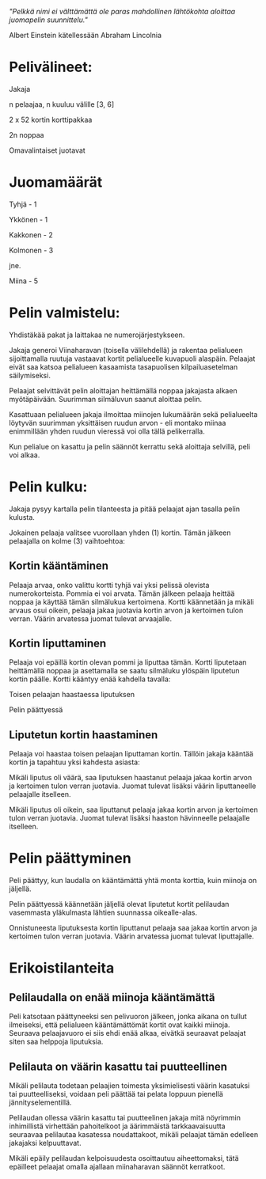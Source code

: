
*"Pelkkä nimi ei välttämättä ole paras mahdollinen lähtökohta aloittaa juomapelin suunnittelu."*

Albert Einstein kätellessään Abraham Lincolnia

# Pelivälineet:

Jakaja

n pelaajaa, n kuuluu välille [3, 6]

2 x 52 kortin korttipakkaa

2n noppaa

Omavalintaiset juotavat

# Juomamäärät

Tyhjä - 1

Ykkönen - 1

Kakkonen - 2

Kolmonen - 3

jne.

Miina - 5

# Pelin valmistelu:

Yhdistäkää pakat ja laittakaa ne numerojärjestykseen.

Jakaja generoi Viinaharavan (toisella välilehdellä) ja rakentaa pelialueen sijoittamalla ruutuja vastaavat kortit pelialueelle kuvapuoli alaspäin. Pelaajat eivät saa katsoa pelialueen kasaamista tasapuolisen kilpailuasetelman säilymiseksi.

Pelaajat selvittävät pelin aloittajan heittämällä noppaa jakajasta alkaen myötäpäivään. Suurimman silmäluvun saanut aloittaa pelin.

Kasattuaan pelialueen jakaja ilmoittaa miinojen lukumäärän sekä pelialueelta löytyvän suurimman yksittäisen ruudun arvon - eli montako miinaa enimmillään yhden ruudun vieressä voi olla tällä pelikerralla.

Kun pelialue on kasattu ja pelin säännöt kerrattu sekä aloittaja selvillä, peli voi alkaa.

# Pelin kulku:

Jakaja pysyy kartalla pelin tilanteesta ja pitää pelaajat ajan tasalla pelin kulusta.

Jokainen pelaaja valitsee vuorollaan yhden (1) kortin. Tämän jälkeen pelaajalla on kolme (3) vaihtoehtoa:

## Kortin kääntäminen

Pelaaja arvaa, onko valittu kortti tyhjä vai yksi pelissä olevista numerokorteista. Pommia ei voi arvata. Tämän jälkeen pelaaja heittää noppaa ja käyttää tämän silmälukua kertoimena. Kortti käännetään ja mikäli arvaus osui oikein, pelaaja jakaa juotavia kortin arvon ja kertoimen tulon verran. Väärin arvatessa juomat tulevat arvaajalle.

## Kortin liputtaminen

Pelaaja voi epäillä kortin olevan pommi ja liputtaa tämän. Kortti liputetaan heittämällä noppaa ja asettamalla se saatu silmäluku ylöspäin liputetun kortin päälle. Kortti kääntyy enää kahdella tavalla:

Toisen pelaajan haastaessa liputuksen

Pelin päättyessä

## Liputetun kortin haastaminen

Pelaaja voi haastaa toisen pelaajan liputtaman kortin. Tällöin jakaja kääntää kortin ja tapahtuu yksi kahdesta asiasta:

Mikäli liputus oli väärä, saa liputuksen haastanut pelaaja jakaa kortin arvon ja kertoimen tulon verran juotavia. Juomat tulevat lisäksi väärin liputtaneelle pelaajalle itselleen.

Mikäli liputus oli oikein, saa liputtanut pelaaja jakaa kortin arvon ja kertoimen tulon verran juotavia. Juomat tulevat lisäksi haaston hävinneelle pelaajalle itselleen.

# Pelin päättyminen

Peli päättyy, kun laudalla on kääntämättä yhtä monta korttia, kuin miinoja on jäljellä.

Pelin päättyessä käännetään jäljellä olevat liputetut kortit pelilaudan vasemmasta yläkulmasta lähtien suunnassa oikealle-alas.

Onnistuneesta liputuksesta kortin liputtanut pelaaja saa jakaa kortin arvon ja kertoimen tulon verran juotavia. Väärin arvatessa juomat tulevat liputtajalle.

# Erikoistilanteita

## Pelilaudalla on enää miinoja kääntämättä

Peli katsotaan päättyneeksi sen pelivuoron jälkeen, jonka aikana on tullut ilmeiseksi, että pelialueen kääntämättömät kortit ovat kaikki miinoja. Seuraava pelaajavuoro ei siis ehdi enää alkaa, eivätkä seuraavat pelaajat siten saa helppoja liputuksia.

## Pelilauta on väärin kasattu tai puutteellinen

Mikäli pelilauta todetaan pelaajien toimesta yksimielisesti väärin kasatuksi tai puutteelliseksi, voidaan peli päättää tai pelata loppuun pienellä jännityselementillä.

Pelilaudan ollessa väärin kasattu tai puutteelinen jakaja mitä nöyrimmin inhimillistä virhettään pahoitelkoot ja äärimmäistä tarkkaavaisuutta seuraavaa pelilautaa kasatessa noudattakoot, mikäli pelaajat tämän edelleen jakajaksi kelpuuttavat.

Mikäli epäily pelilaudan kelpoisuudesta osoittautuu aiheettomaksi, tätä epäilleet pelaajat omalla ajallaan miinaharavan säännöt kerratkoot.

